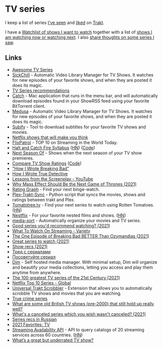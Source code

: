 # TV series

I keep a list of series [I've seen](https://trakt.tv/users/nikitavoloboev/history) and [liked](https://trakt.tv/users/nikitavoloboev/lists/favorite-series?sort=rank,asc) on [Trakt](https://trakt.tv/users/nikitavoloboev).

I have a [Watchlist of shows I want to watch](https://trakt.tv/users/nikitavoloboev/watchlist?sort=added,asc) together with a list of [shows I am watching now or watching next](https://trakt.tv/users/nikitavoloboev/lists/next-now?sort=added,asc). I also [share thoughts on some series I saw](https://trakt.tv/users/nikitavoloboev/comments).

## Links

- [Awesome TV Series](https://github.com/learn-anything/tv-series)
- [SickChill](https://github.com/SickChill/SickChill) - Automatic Video Library Manager for TV Shows. It watches for new episodes of your favorite shows, and when they are posted it does its magic.
- [TV Series recommendations](https://michael.stapelberg.ch/series/)
- [Catch](https://github.com/mipstian/catch) - Mac application that runs in the menu bar, and will automatically download episodes found in your ShowRSS feed using your favorite BitTorrent client.
- [Medusa](https://github.com/pymedusa/Medusa) - Automatic Video Library Manager for TV Shows. It watches for new episodes of your favorite shows, and when they are posted it does its magic.
- [Subify](https://github.com/matcornic/subify) - Tool to download subtitles for your favorite TV shows and movies.
- [Netflix shows that will make you think](https://nesslabs.com/netflix)
- [FlixPatrol](https://flixpatrol.com/) - TOP 10 on Streaming in the World Today.
- [Halt and Catch Fire Syllabus](https://bits.ashleyblewer.com/halt-and-catch-fire-syllabus/) ([HN](https://news.ycombinator.com/item?id=25912241)) ([Code](https://github.com/ablwr/halt-and-catch-fire-syllabus))
- [Next Season Of](https://next-season-of.com/) - Shows when the next season of your TV show premieres.
- [Compare TV Show Ratings](https://phiresky.github.io/tv-show-ratings/) ([Code](https://github.com/phiresky/tv-show-ratings))
- ["How I Wrote Breaking Bad"](https://www.youtube.com/watch?v=FrRBZNpPAfk)
- [How I Wrote True Detective](https://www.youtube.com/watch?v=2hPn-23N8q4)
- [Lessons from the Screenplay - YouTube](https://www.youtube.com/channel/UCErSSa3CaP_GJxmFpdjG9Jw)
- [Why Mass Effect Should Be the Next Game of Thrones (2021)](https://www.youtube.com/watch?v=-elPKyfpJrM)
- [Rating Graph](https://www.ratingraph.com/) - Find your next binge-watch.
- [Plex-Trakt-Sync](https://github.com/Taxel/PlexTraktSync) - Python script that syncs the movies, shows and ratings between trakt and Plex.
- [Tomatotree.tv](https://tomatotree.tv/) - Find your next series to watch using Rotten Tomatoes. ([HN](https://news.ycombinator.com/item?id=28051563))
- [Nestflix](https://nestflix.fun/) - For your favorite nested films and shows. ([HN](https://news.ycombinator.com/item?id=28189435))
- [media-sort](https://github.com/jpillora/media-sort) - Automatically organize your movies and TV series.
- [Good series you'd recommend watching? (2021)](https://www.reddit.com/r/AskMen/comments/pjl2bc/boys_whats_a_good_series_youd_recommend_watching/)
- [What To Watch On Streaming - Variety](https://variety.com/what-to-watch-streaming-movies-shows-online/)
- [The One Episode of Breaking Bad BETTER Than Ozymandias (2021)](https://www.youtube.com/watch?v=q6mheeEtCyw)
- [Great series to watch (2021)](https://twitter.com/adamwathan/status/1441918348531355648)
- [Show recs (2021)](https://twitter.com/harryhurst/status/1442078837861404674)
- [Тред с сериалами](https://twitter.com/La72La/status/1245298372799614977)
- [Посоветуйте сериал](https://twitter.com/ritafloresss/status/1444009985525092400)
- [Dim](https://github.com/Dusk-Labs/dim) - Self hosted media manager. With minimal setup, Dim will organize and beautify your media collections, letting you access and play them anytime from anywhere.
- [The 100 greatest TV series of the 21st Century (2021)](https://www.bbc.com/culture/article/20211015-the-100-greatest-tv-series-of-the-21st-century)
- [Netflix Top 10 Series - Global](https://top10.netflix.com/tv.html)
- [Universal Trakt Scrobbler](https://github.com/trakt-tools/universal-trakt-scrobbler) - Extension that allows you to automatically scrobble TV shows and movies that you are watching.
- [True crime series](https://twitter.com/dussstyboy/status/1461857598312009729)
- [What are some old British TV shows (pre-2000) that still hold up really well?](https://www.reddit.com/r/AskUK/comments/rbo1ia/what_are_some_old_british_tv_shows_pre2000_that/)
- [What's a canceled series which you wish wasn't canceled? (2021)](https://www.reddit.com/r/AskWomen/comments/rh6a8v/whats_a_canceled_series_which_you_wish_wasnt/)
- [Series recs in Russian](https://twitter.com/chigi_varo/status/1474442974696472577)
- [2021 Favorites: TV](https://sixcolors.com/post/2021/12/2021-favorites-tv/)
- [Streaming Availability API](https://www.movieofthenight.com/about/api) - API to query catalogs of 20 streaming services across 60 countries. ([HN](https://news.ycombinator.com/item?id=29862588))
- [What’s a great but underrated TV show?](https://www.reddit.com/r/AskWomen/comments/s1l1f3/whats_a_great_but_underrated_tv_show/)
